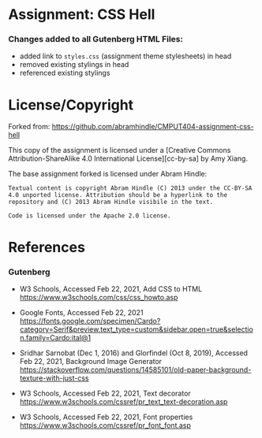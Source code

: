 # Assignment: CSS Hell

### Changes added to all Gutenberg HTML Files:

- added link to `styles.css` (assignment theme stylesheets) in head
- removed existing stylings in head
- referenced existing stylings

# License/Copyright

Forked from: https://github.com/abramhindle/CMPUT404-assignment-css-hell

This copy of the assignment is licensed under a
[Creative Commons Attribution-ShareAlike 4.0 International License][cc-by-sa] by Amy Xiang.

The base assignment forked is licensed under Abram Hindle:

```
Textual content is copyright Abram Hindle (C) 2013 under the CC-BY-SA
4.0 unported license. Attribution should be a hyperlink to the
repository and (C) 2013 Abram Hindle visibile in the text.

Code is licensed under the Apache 2.0 license.
```

# References

### Gutenberg

- W3 Schools, Accessed Feb 22, 2021, Add CSS to HTML
  https://www.w3schools.com/css/css_howto.asp

- Google Fonts, Accessed Feb 22, 2021
  https://fonts.google.com/specimen/Cardo?category=Serif&preview.text_type=custom&sidebar.open=true&selection.family=Cardo:ital@1

- Sridhar Sarnobat (Dec 1, 2016) and Glorfindel (Oct 8, 2019), Accessed Feb 22, 2021, Background Image Generator
  https://stackoverflow.com/questions/14585101/old-paper-background-texture-with-just-css

- W3 Schools, Accessed Feb 22, 2021, Text decorator
  https://www.w3schools.com/cssref/pr_text_text-decoration.asp

- W3 Schools, Accessed Feb 22, 2021, Font properties
  https://www.w3schools.com/cssref/pr_font_font.asp
